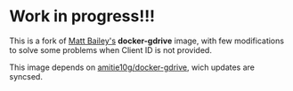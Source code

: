 # Work in progress!!!

This is a fork of [Matt Bailey's](https://github.com/mattbailey) **docker-gdrive** image, with few modifications to solve some problems when Client ID is not provided.

This image depends on [amitie10g/docker-gdrive](https://hub.docker.com/r/amitie10g/docker-gdrive), wich updates are syncsed.
